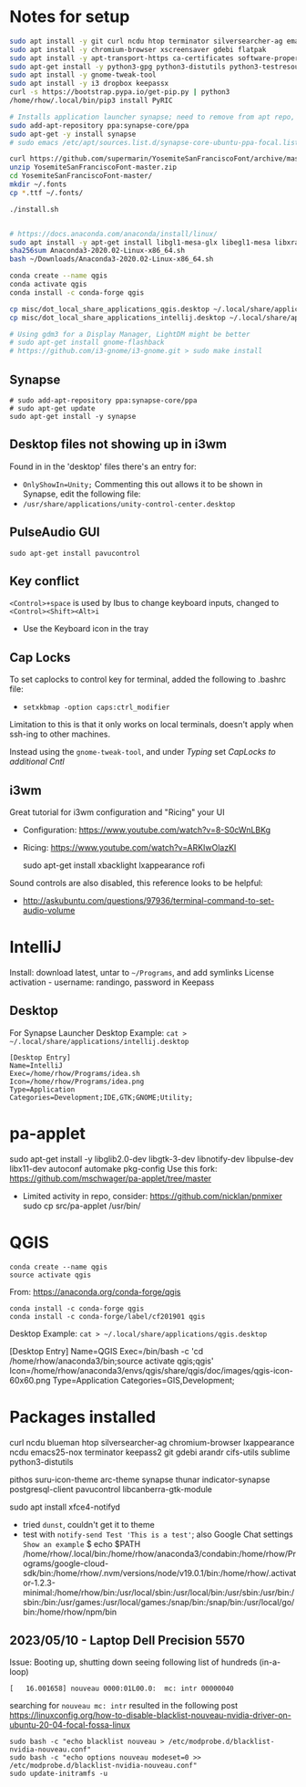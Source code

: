 # Notes for setup

```bash
sudo apt install -y git curl ncdu htop terminator silversearcher-ag emacs-nox vscode
sudo apt install -y chromium-browser xscreensaver gdebi flatpak
sudo apt install -y apt-transport-https ca-certificates software-properties-common
sudo apt-get install -y python3-gpg python3-distutils python3-testresources
sudo apt install -y gnome-tweak-tool
sudo apt install -y i3 dropbox keepassx
curl -s https://bootstrap.pypa.io/get-pip.py | python3
/home/rhow/.local/bin/pip3 install PyRIC

# Installs application launcher synapse; need to remove from apt repo, causes upgrade to fail 
sudo add-apt-repository ppa:synapse-core/ppa
sudo apt-get -y install synapse
# sudo emacs /etc/apt/sources.list.d/synapse-core-ubuntu-ppa-focal.list

curl https://github.com/supermarin/YosemiteSanFranciscoFont/archive/master.zip
unzip YosemiteSanFranciscoFont-master.zip
cd YosemiteSanFranciscoFont-master/
mkdir ~/.fonts
cp *.ttf ~/.fonts/

./install.sh


# https://docs.anaconda.com/anaconda/install/linux/
sudo apt install -y apt-get install libgl1-mesa-glx libegl1-mesa libxrandr2 libxrandr2 libxss1 libxcursor1 libxcomposite1 libasound2 libxi6 libxtst6
sha256sum Anaconda3-2020.02-Linux-x86_64.sh 
bash ~/Downloads/Anaconda3-2020.02-Linux-x86_64.sh 

conda create --name qgis
conda activate qgis
conda install -c conda-forge qgis

cp misc/dot_local_share_applications_qgis.desktop ~/.local/share/applications/qgis.desktop
cp misc/dot_local_share_applications_intellij.desktop ~/.local/share/applications/intellij.desktop

# Using gdm3 for a Display Manager, LightDM might be better
# sudo apt-get install gnome-flashback
# https://github.com/i3-gnome/i3-gnome.git > sudo make install
```

## Synapse
    # sudo add-apt-repository ppa:synapse-core/ppa
	# sudo apt-get update
	sudo apt-get install -y synapse


## Desktop files not showing up in i3wm
Found in in the 'desktop' files there's an entry for:
* `OnlyShowIn=Unity;`
Commenting this out allows it to be shown in Synapse, edit the
following file:
* `/usr/share/applications/unity-control-center.desktop`

## PulseAudio GUI
    sudo apt-get install pavucontrol

## Key conflict
`<Control>+space` is used by Ibus to change keyboard inputs, changed to `<Control><Shift><Alt>i`
* Use the Keyboard icon in the tray

## Cap Locks
To set caplocks to control key for terminal, added the following to .bashrc file:
* `setxkbmap -option caps:ctrl_modifier`

Limitation to this is that it only works on local terminals, doesn't
apply when ssh-ing to other machines.

Instead using the `gnome-tweak-tool`, and under *Typing* set _CapLocks
to additional Cntl_

## i3wm
Great tutorial for i3wm configuration and "Ricing" your UI
- Configuration: https://www.youtube.com/watch?v=8-S0cWnLBKg
- Ricing: https://www.youtube.com/watch?v=ARKIwOlazKI

    sudo apt-get install xbacklight lxappearance rofi 

Sound controls are also disabled, this reference looks to be helpful:
* http://askubuntu.com/questions/97936/terminal-command-to-set-audio-volume

# IntelliJ
Install: download latest, untar to `~/Programs`, and add symlinks
License activation - username: randingo, password in Keepass

## Desktop
For Synapse Launcher 
Desktop Example: `cat > ~/.local/share/applications/intellij.desktop`

	[Desktop Entry]
	Name=IntelliJ
	Exec=/home/rhow/Programs/idea.sh
	Icon=/home/rhow/Programs/idea.png
	Type=Application
	Categories=Development;IDE,GTK;GNOME;Utility;

# pa-applet
sudo apt-get install -y libglib2.0-dev libgtk-3-dev libnotify-dev libpulse-dev libx11-dev autoconf automake pkg-config
Use this fork: https://github.com/mschwager/pa-applet/tree/master
- Limited activity in repo, consider: https://github.com/nicklan/pnmixer
sudo cp src/pa-applet /usr/bin/

# QGIS
```
conda create --name qgis
source activate qgis
```
From: https://anaconda.org/conda-forge/qgis
```
conda install -c conda-forge qgis 
conda install -c conda-forge/label/cf201901 qgis 
```
Desktop Example: `cat > ~/.local/share/applications/qgis.desktop`

[Desktop Entry]
Name=QGIS
Exec=/bin/bash -c 'cd /home/rhow/anaconda3/bin;source activate qgis;qgis'
Icon=/home/rhow/anaconda3/envs/qgis/share/qgis/doc/images/qgis-icon-60x60.png
Type=Application
Categories=GIS,Development;

# Packages installed
curl ncdu blueman htop silversearcher-ag chromium-browser lxappearance ncdu
emacs25-nox
terminator
keepass2
git
gdebi
arandr
cifs-utils
sublime
python3-distutils

pithos 
suru-icon-theme 
arc-theme
synapse
thunar
indicator-synapse
postgresql-client 
pavucontrol
libcanberra-gtk-module

sudo apt install xfce4-notifyd
* tried `dunst`, couldn't get it to theme
* test with `notify-send Test 'This is a test'`; also Google Chat settings `Show an example`
$ echo $PATH
/home/rhow/.local/bin:/home/rhow/anaconda3/condabin:/home/rhow/Programs/google-cloud-sdk/bin:/home/rhow/.nvm/versions/node/v19.0.1/bin:/home/rhow/.activator-1.2.3-minimal:/home/rhow/bin:/usr/local/sbin:/usr/local/bin:/usr/sbin:/usr/bin:/sbin:/bin:/usr/games:/usr/local/games:/snap/bin:/snap/bin:/usr/local/go/bin:/home/rhow/npm/bin

## 2023/05/10 - Laptop Dell Precision 5570
Issue: Booting up, shutting down seeing following list of hundreds
(in-a-loop)
```
[   16.001658] nouveau 0000:01L00.0:  mc: intr 00000040
```
searching for `nouveau mc: intr` resulted in the following post
https://linuxconfig.org/how-to-disable-blacklist-nouveau-nvidia-driver-on-ubuntu-20-04-focal-fossa-linux
```
sudo bash -c "echo blacklist nouveau > /etc/modprobe.d/blacklist-nvidia-nouveau.conf"
sudo bash -c "echo options nouveau modeset=0 >> /etc/modprobe.d/blacklist-nvidia-nouveau.conf"
sudo update-initramfs -u
```
